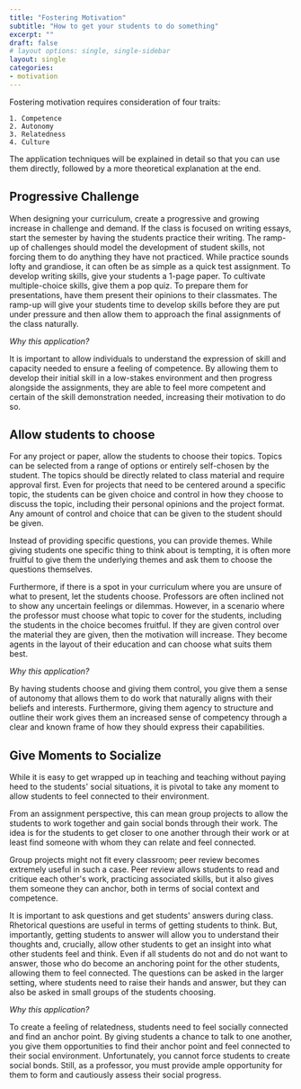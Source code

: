 ```yaml
---
title: "Fostering Motivation"
subtitle: "How to get your students to do something"
excerpt: ""
draft: false
# layout options: single, single-sidebar
layout: single
categories:
- motivation
---
```


Fostering motivation requires consideration of four traits:

    1. Competence
    2. Autonomy
    3. Relatedness
    4. Culture

The application techniques will be explained in detail so that you can use them directly, followed by a more theoretical explanation at the end.

## Progressive Challenge

When designing your curriculum, create a progressive and growing increase in challenge and demand. If the class is focused on writing essays, start the semester by having the students practice their writing. The ramp-up of challenges should model the development of student skills, not forcing them to do anything they have not practiced. While practice sounds lofty and grandiose, it can often be as simple as a quick test assignment. To develop writing skills, give your students a 1-page paper. To cultivate multiple-choice skills, give them a pop quiz. To prepare them for presentations, have them present their opinions to their classmates. The ramp-up will give your students time to develop skills before they are put under pressure and then allow them to approach the final assignments of the class naturally.

*Why this application?*

It is important to allow individuals to understand the expression of skill and capacity needed to ensure a feeling of competence. By allowing them to develop their initial skill in a low-stakes environment and then progress alongside the assignments, they are able to feel more competent and certain of the skill demonstration needed, increasing their motivation to do so.


## Allow students to choose

For any project or paper, allow the students to choose their topics. Topics can be selected from a range of options or entirely self-chosen by the student. The topics should be directly related to class material and require approval first. Even for projects that need to be centered around a specific topic, the students can be given choice and control in how they choose to discuss the topic, including their personal opinions and the project format. Any amount of control and choice that can be given to the student should be given.

Instead of providing specific questions, you can provide themes. While giving students one specific thing to think about is tempting, it is often more fruitful to give them the underlying themes and ask them to choose the questions themselves.

Furthermore, if there is a spot in your curriculum where you are unsure of what to present, let the students choose. Professors are often inclined not to show any uncertain feelings or dilemmas. However, in a scenario where the professor must choose what topic to cover for the students, including the students in the choice becomes fruitful. If they are given control over the material they are given, then the motivation will increase. They become agents in the layout of their education and can choose what suits them best.

*Why this application?*

By having students choose and giving them control, you give them a sense of autonomy that allows them to do work that naturally aligns with their beliefs and interests. Furthermore, giving them agency to structure and outline their work gives them an increased sense of competency through a clear and known frame of how they should express their capabilities.

## Give Moments to Socialize

While it is easy to get wrapped up in teaching and teaching without paying heed to the students' social situations, it is pivotal to take any moment to allow students to feel connected to their environment.

From an assignment perspective, this can mean group projects to allow the students to work together and gain social bonds through their work. The idea is for the students to get closer to one another through their work or at least find someone with whom they can relate and feel connected.

Group projects might not fit every classroom; peer review becomes extremely useful in such a case. Peer review allows students to read and critique each other's work, practicing associated skills, but it also gives them someone they can anchor, both in terms of social context and competence.

It is important to ask questions and get students' answers during class. Rhetorical questions are useful in terms of getting students to think. But, importantly, getting students to answer will allow you to understand their thoughts and, crucially, allow other students to get an insight into what other students feel and think. Even if all students do not and do not want to answer, those who do become an anchoring point for the other students, allowing them to feel connected. The questions can be asked in the larger setting, where students need to raise their hands and answer, but they can also be asked in small groups of the students choosing.

*Why this application?*

To create a feeling of relatedness, students need to feel socially connected and find an anchor point. By giving students a chance to talk to one another, you give them opportunities to find their anchor point and feel connected to their social environment. Unfortunately, you cannot force students to create social bonds. Still, as a professor, you must provide ample opportunity for them to form and cautiously assess their social progress.




